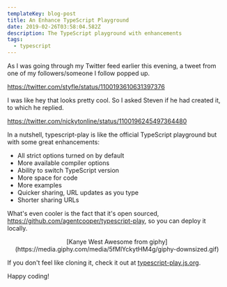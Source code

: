 ```yaml
---
templateKey: blog-post
title: An Enhance TypeScript Playground
date: 2019-02-26T03:58:04.582Z
description: The TypeScript playground with enhancements
tags:
  - typescript
---
```

As I was going through my Twitter feed earlier this evening, a tweet from one of my followers/someone I follow popped up.

https://twitter.com/styfle/status/1100193610631397376

I was like hey that looks pretty cool. So I asked Steven if he had created it, to which he replied.

https://twitter.com/nickytonline/status/1100196245497364480

In a nutshell, typescript-play is like the official TypeScript playground but with some great enhancements:

* All strict options turned on by default
* More available compiler options
* Ability to switch TypeScript version
* More space for code
* More examples
* Quicker sharing, URL updates as you type
* Shorter sharing URLs

What's even cooler is the fact that it's open sourced, https://github.com/agentcooper/typescript-play, so you can deploy it locally.

<center>[Kanye West Awesome from giphy](https://media.giphy.com/media/5fMlYckytHM4g/giphy-downsized.gif)</center> 

If you don't feel like cloning it, check it out at [typescript-play.js.org](https://typescript-play.js.org).

Happy coding!
